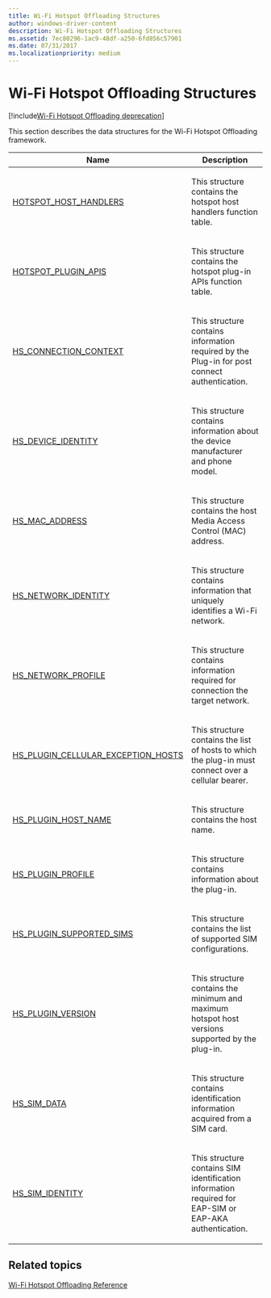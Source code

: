 ```yaml
---
title: Wi-Fi Hotspot Offloading Structures
author: windows-driver-content
description: Wi-Fi Hotspot Offloading Structures
ms.assetid: 7ec80296-1ac9-48df-a250-6fd856c57901
ms.date: 07/31/2017
ms.localizationpriority: medium
---
```


# Wi-Fi Hotspot Offloading Structures

[!include[Wi-Fi Hotspot Offloading deprecation](wi-fi-hotspot-offloading-deprecation.md)]

This section describes the data structures for the Wi-Fi Hotspot Offloading framework.

<table>
<colgroup>
<col width="50%" />
<col width="50%" />
</colgroup>
<thead>
<tr class="header">
<th>Name</th>
<th>Description</th>
</tr>
</thead>
<tbody>
<tr class="odd">
<td><p><a href="hotspot-host-handlers.md" data-raw-source="[HOTSPOT_HOST_HANDLERS](hotspot-host-handlers.md)">HOTSPOT_HOST_HANDLERS</a></p></td>
<td><p>This structure contains the hotspot host handlers function table.</p></td>
</tr>
<tr class="even">
<td><p><a href="hotspot-plugin-apis.md" data-raw-source="[HOTSPOT_PLUGIN_APIS](hotspot-plugin-apis.md)">HOTSPOT_PLUGIN_APIS</a></p></td>
<td><p>This structure contains the hotspot plug-in APIs function table.</p></td>
</tr>
<tr class="odd">
<td><p><a href="hs-connection-context.md" data-raw-source="[HS_CONNECTION_CONTEXT](hs-connection-context.md)">HS_CONNECTION_CONTEXT</a></p></td>
<td><p>This structure contains information required by the Plug-in for post connect authentication.</p></td>
</tr>
<tr class="even">
<td><p><a href="hs-device-identity.md" data-raw-source="[HS_DEVICE_IDENTITY](hs-device-identity.md)">HS_DEVICE_IDENTITY</a></p></td>
<td><p>This structure contains information about the device manufacturer and phone model.</p></td>
</tr>
<tr class="odd">
<td><p><a href="hs-mac-address.md" data-raw-source="[HS_MAC_ADDRESS](hs-mac-address.md)">HS_MAC_ADDRESS</a></p></td>
<td><p>This structure contains the host Media Access Control (MAC) address.</p></td>
</tr>
<tr class="even">
<td><p><a href="hs-network-identity.md" data-raw-source="[HS_NETWORK_IDENTITY](hs-network-identity.md)">HS_NETWORK_IDENTITY</a></p></td>
<td><p>This structure contains information that uniquely identifies a Wi-Fi network.</p></td>
</tr>
<tr class="odd">
<td><p><a href="hs-network-profile.md" data-raw-source="[HS_NETWORK_PROFILE](hs-network-profile.md)">HS_NETWORK_PROFILE</a></p></td>
<td><p>This structure contains information required for connection the target network.</p></td>
</tr>
<tr class="even">
<td><p><a href="hs-plugin-cellular-exception-hosts.md" data-raw-source="[HS_PLUGIN_CELLULAR_EXCEPTION_HOSTS](hs-plugin-cellular-exception-hosts.md)">HS_PLUGIN_CELLULAR_EXCEPTION_HOSTS</a></p></td>
<td><p>This structure contains the list of hosts to which the plug-in must connect over a cellular bearer.</p></td>
</tr>
<tr class="odd">
<td><p><a href="hs-plugin-host-name.md" data-raw-source="[HS_PLUGIN_HOST_NAME](hs-plugin-host-name.md)">HS_PLUGIN_HOST_NAME</a></p></td>
<td><p>This structure contains the host name.</p></td>
</tr>
<tr class="even">
<td><p><a href="hs-plugin-profile.md" data-raw-source="[HS_PLUGIN_PROFILE](hs-plugin-profile.md)">HS_PLUGIN_PROFILE</a></p></td>
<td><p>This structure contains information about the plug-in.</p></td>
</tr>
<tr class="odd">
<td><p><a href="hs-plugin-supported-sims.md" data-raw-source="[HS_PLUGIN_SUPPORTED_SIMS](hs-plugin-supported-sims.md)">HS_PLUGIN_SUPPORTED_SIMS</a></p></td>
<td><p>This structure contains the list of supported SIM configurations.</p></td>
</tr>
<tr class="even">
<td><p><a href="hs-plugin-version.md" data-raw-source="[HS_PLUGIN_VERSION](hs-plugin-version.md)">HS_PLUGIN_VERSION</a></p></td>
<td><p>This structure contains the minimum and maximum hotspot host versions supported by the plug-in.</p></td>
</tr>
<tr class="odd">
<td><p><a href="hs-sim-data.md" data-raw-source="[HS_SIM_DATA](hs-sim-data.md)">HS_SIM_DATA</a></p></td>
<td><p>This structure contains identification information acquired from a SIM card.</p></td>
</tr>
<tr class="even">
<td><p><a href="hs-sim-identity.md" data-raw-source="[HS_SIM_IDENTITY](hs-sim-identity.md)">HS_SIM_IDENTITY</a></p></td>
<td><p>This structure contains SIM identification information required for EAP-SIM or EAP-AKA authentication.</p></td>
</tr>
</tbody>
</table>

 

## Related topics
[Wi-Fi Hotspot Offloading Reference](wi-fi-hotspot-offloading-reference.md)  



